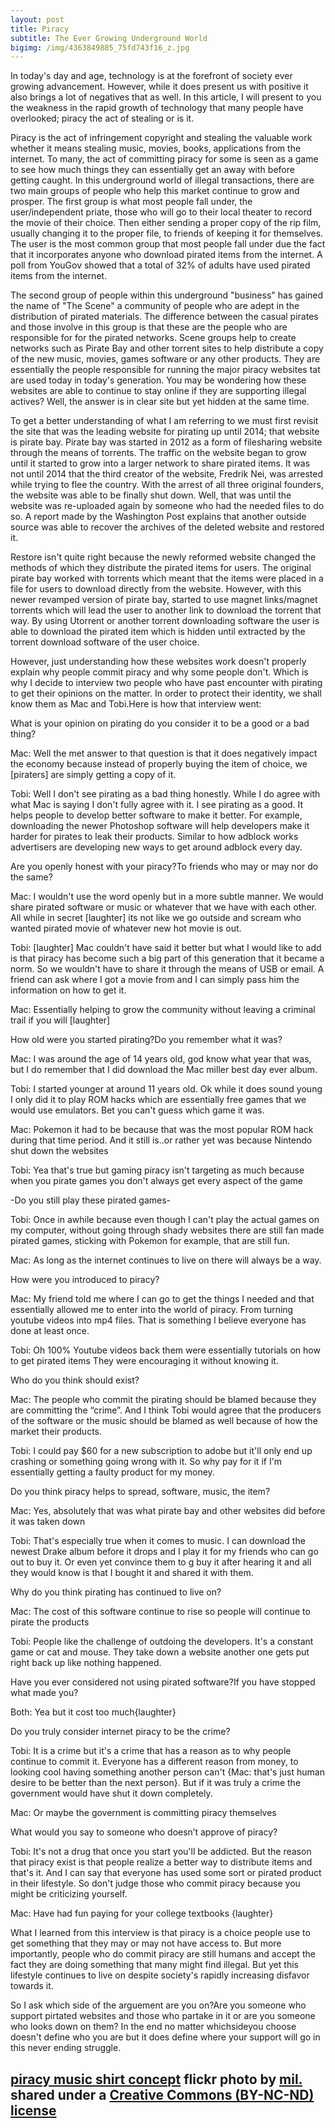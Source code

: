 ```yaml
---
layout: post
title: Piracy
subtitle: The Ever Growing Underground World
bigimg: /img/4363849885_75fd743f16_z.jpg
---
```


In today's day and age, technology is at the forefront of society ever growing advancement. However, while it does present us with positive it also brings a lot of negatives that as well. In this article, I will present to you the weakness in the rapid growth of technology that many people have overlooked; piracy the act of stealing or is it. 

Piracy is the act of infringement copyright and stealing the valuable work whether it means stealing music, movies, books, applications from the internet. To many, the act of committing piracy for some is seen as a game to see how much things they can essentially get an away with before getting caught. In this underground world of illegal transactions, there are two main groups of people who help this market continue to grow and prosper. The first group is what most people fall under, the user/independent priate, those who will go to their local theater to record the movie of their choice. Then either sending a proper copy of the rip film, usually changing it to the proper file, to friends of keeping it for themselves. The user is the most common group that most people fall under due the fact that it incorporates anyone who download pirated items from the internet. A poll from YouGov showed that a total of 32% of adults have used pirated items from the internet.

The second group of people within this underground "business" has gained the name of "The Scene" a community of people who are adept in the distribution of pirated materials. The difference between the casual pirates and those involve in this group is that these are the people who are responsible for for the pirated networks. Scene groups help to create networks such as Pirate Bay and other torrent sites to help distribute a copy of the new music, movies, games software or any other products. They are essentially the people responsible for running the major piracy websites tat are used today in today's generation. You may be wondering how these websites are able to continue to stay online if they are supporting illegal actives? Well, the answer is in clear site but yet hidden at the same time. 

To get a better understanding of what I am referring to we must first revisit the site that was the leading website for pirating up until 2014; that website is pirate bay. Pirate bay was started in 2012 as a form of filesharing website through the means of torrents. The traffic on the website began to grow until it started to grow into a larger network to share pirated items. It was not until 2014 that the third creator of the website, Fredrik Nei, was arrested while trying to flee the country. With the arrest of all three original founders, the website was able to be finally shut down. Well, that was until the website was re-uploaded again by someone who had the needed files to do so. A report made by the Washington Post explains that another outside source was able to recover the archives of the deleted website and restored it. 

Restore isn't quite right because the newly reformed website changed the methods of which they distribute the pirated items for users. The original pirate bay worked with torrents which meant that the items were placed in a file for users to download directly from the website. However, with this newer revamped version of pirate bay, started to use magnet links/magnet torrents which will lead the user to another link to download the torrent that way. By using Utorrent or another torrent downloading software the user is able to download the pirated item which is hidden until extracted by the torrent download software of the user choice. 


However, just understanding how these websites work doesn't properly explain why people commit piracy and why some people don't. Which is why I decide to interview two people who have past encounter with pirating to get their opinions on the matter. In order to protect their identity, we shall know them as Mac and Tobi.Here is how that interview went:

What is your opinion on pirating do you consider it to be a good or a bad thing?

Mac: Well the met answer to that question is that it does negatively impact the economy because instead of properly buying the item of choice, we [piraters] are simply getting a copy of it. 

Tobi: Well I don't see pirating as a bad thing honestly. While I do agree with what Mac is saying I don't fully agree with it. I see pirating as a good. It helps people to develop better software to make it better. For example, downloading the newer Photoshop software will help developers make it harder for pirates to leak their products. Similar to how adblock works advertisers are developing new ways to get around adblock every day. 

Are you openly honest with your piracy?To friends who may or may nor do the same?

Mac: I wouldn't use the word openly but in a more subtle manner. We would share pirated software or music or whatever that we have with each other. All while in secret [laughter] its not like we go outside and scream who wanted pirated movie of whatever new hot movie is out. 

Tobi: [laughter] Mac couldn't have said it better but what I would like to add is that piracy has become such a big part of this generation that it became a norm. So we wouldn't have to share it through the means of USB or email. A friend can ask where I got a movie from and I can simply pass him the information on how to get it.

Mac: Essentially helping to grow the community without leaving a criminal trail if you will [laughter]

How old were you started pirating?Do you remember what it was?

Mac: I was around the age of 14 years old, god know what year that was, but I do remember that I did download the Mac miller best day ever album. 

Tobi: I started younger at around 11 years old. Ok while it does sound young I only did it to play ROM hacks which are essentially free games that we would use emulators. Bet you can't guess which game it was. 

Mac: Pokemon it had to be because that was the most popular ROM hack during that time period. And it still is..or rather yet was because Nintendo shut down the websites

Tobi: Yea that's true but gaming piracy isn't targeting as much because when you pirate games you don't always get every aspect of the game

-Do you still play these pirated games-

Tobi: Once in awhile because even though I can't play the actual games on my computer, without going through shady websites there are still fan made pirated games, sticking with Pokemon for example, that are still fun.

Mac: As long as the internet continues to live on there will always be a way.

How were you introduced to piracy?

Mac: My friend told me where I can go to get the things I needed and that essentially allowed me to enter into the world of piracy.  From turning youtube videos into mp4 files. That is something I believe everyone has done at least once.


Tobi: Oh 100% Youtube videos back them were essentially tutorials on how to get pirated items They were encouraging it without knowing it. 


Who do you think should exist?

Mac: The people who commit the pirating should be blamed because they are committing the “crime”. And I think Tobi would agree that the producers of the software or the music should be blamed as well because of how the market their products. 

Tobi: I could pay $60 for a new subscription to adobe but it'll only end up crashing or something going wrong with it. So why pay for it if I'm essentially getting a faulty product for my money. 


Do you think piracy helps to spread, software, music, the item?

Mac: Yes, absolutely that was what pirate bay and other websites did before it was taken down 

Tobi: That's especially true when it comes to music. I can download the newest Drake album before it drops and I play it for my friends who can go out to buy it. Or even yet convince them to g buy it after hearing it and all they would know is that I bought it and shared it with them. 

Why do you think pirating has continued to live on? 

Mac: The cost of this software continue to rise so people will continue to pirate the products

Tobi: People like the challenge of outdoing the developers. It's a constant game or cat and mouse. They take down a website another one gets put right back up like nothing happened. 

Have you ever considered not using pirated software?If you have stopped what made you?

Both: Yea but it cost too much{laughter}

Do you truly consider internet piracy to be the crime?

Tobi: It is a crime but it's a crime that has a reason as to why people continue to commit it. Everyone has a different reason from money, to looking cool having something another person can't {Mac: that's just human desire to be better than the next person}. But if it was truly a crime the government would have shut it down completely.

Mac: Or maybe the government is committing piracy themselves 

What would you say to someone who doesn’t approve of piracy? 

Tobi: It's not a drug that once you start you'll be addicted. But the reason that piracy exist is that people realize a better way to distribute items and that's it. And I can say that everyone has used some sort or pirated product in their lifestyle. So don't judge those who commit piracy because you might be criticizing yourself.

Mac: Have had fun paying for your college textbooks {laughter}

What I learned from this interview is that piracy is a choice people use to get something that they may or may not have access to. But more importantly, people who do commit piracy are still humans and accept the fact they are doing something that many might find illegal. But yet this lifestyle continues to live on despite society's rapidly increasing disfavor towards it.

So I ask which side of the arguement are you on?Are you someone who support pirtated websites and those who partake in it or are you someone who looks down on them? In the end no matter whichsideyou choose doesn't define who you are but it does define where your support will go in this never ending struggle. 


















<a title="piracy music shirt concept" href="https://flickr.com/photos/mildesign/4363849885">piracy music shirt concept</a> flickr photo by <a href="https://flickr.com/people/mildesign">mil.</a> shared under a <a href="https://creativecommons.org/licenses/by-nc-nd/2.0/">Creative Commons (BY-NC-ND) license</a> </small>
---
